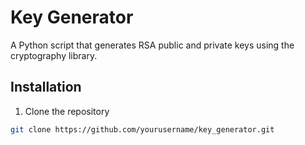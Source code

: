 # Key Generator

A Python script that generates RSA public and private keys using the cryptography library.

## Installation

1. Clone the repository
```bash
git clone https://github.com/yourusername/key_generator.git
